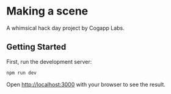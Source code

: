 # Making a scene

A whimsical hack day project by Cogapp Labs.

## Getting Started

First, run the development server:

```bash
npm run dev
```

Open [http://localhost:3000](http://localhost:3000) with your browser to see the result.
